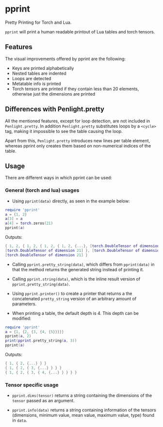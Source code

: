 # pprint

Pretty Printing for Torch and Lua.

`pprint` will print a human readable printout of Lua tables and torch tensors.

## Features

The visual improvements offered by pprint are the following:

* Keys are printed alphabetically
* Nested tables are indented
* Loops are detected
* Metatable info is printed
* Torch tensors are printed if they contain less than 20 elements, 
otherwise just the dimensions are printed

## Differences with Penlight.pretty

All the mentioned features, except for loop detection, 
are not included in `Penlight.pretty`. In addition `Penlight.pretty`
substitutes loops by a `<cycle>` tag, making it impossible to see
the table causing the loop.

Apart from this, `Penlight.pretty` introduces new lines per table element,
whereas pprint only creates them based on non-numerical indices of the table.

## Usage

There are different ways in which pprint can be used:

### General (torch and lua) usages 

* Using `pprint(data)` directly, as seen in the example below:

```lua
require 'pprint'
a = {1, 2}
a[3] = a
a[4] = torch.zeros(21)
pprint(a)
```

Outputs:

```lua
{ 1, 2, { 1, 2, { 1, 2, { 1, 2, {...}, [torch.DoubleTensor of dimension 21] },
[torch.DoubleTensor of dimension 21] }, [torch.DoubleTensor of dimension 21] },
[torch.DoubleTensor of dimension 21] }
```

* Calling `pprint.pretty_string(data)`, which differs from
`pprint(data)` in that the method returns the generated string instead
of printing it. 

* Calling `pprint.string(data)`, which is the inline result
version of `pprint.pretty_string(data)`.

* Using `pprint.printer()` to create a printer that returns a the
concatenated `pretty_string` version of an arbitrary amount of parameters.

* When printing a table, the default depth is 4. This depth can be modified:

```lua
require 'pprint'
a = {1, {2, {3, {4, {5}}}}}
pprint(a, 2)
print(pprint.pretty_string(a, 3))
pprint(a)
```

Outputs:

```lua
{ 1, { 2, {...} } }	
{ 1, { 2, { 3, {...} } } }	
{ 1, { 2, { 3, { 4, {...} } } } }
```

### Tensor specific usage

* `pprint.dims(tensor)` returns a string containing the dimensions of the
`tensor` passed as an argument.

* `pprint.info(data)` returns a string containing information of the tensors
(dimensions, minimum value, mean value, maximum value, type) found in `data`.
